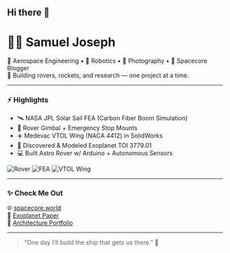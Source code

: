 ## Hi there 👋

# 👨‍🚀 Samuel Joseph

🚀 Aerospace Engineering • 🤖 Robotics • 📸 Photography • 🌌 Spacecore Blogger  
🔧 Building rovers, rockets, and research — one project at a time.

---

### ⚡ Highlights

- 🛰️ NASA JPL Solar Sail FEA (Carbon Fiber Boom Simulation)  
- 🤖 Rover Gimbal + Emergency Stop Mounts  
- ✈️ Medevac VTOL Wing (NACA 4412) in SolidWorks  
- 🔭 Discovered & Modeled Exoplanet TOI 3779.01  
- 💻 Built Astro Rover w/ Arduino + Autonomous Sensors  

![Rover](https://i.imgur.com/OhN8wkd.png)
![FEA](https://i.imgur.com/R3lczPI.png)
![VTOL Wing](https://i.imgur.com/4q9ogDu.png)

---

### ✨ Check Me Out
🌐 [spacecore.world](https://spacecore.world)  
📖 [Exoplanet Paper](https://online.fliphtml5.com/wtdlv/nhmr/)  
📸 [Architecture Portfolio](https://online.fliphtml5.com/wtdlv/nhmr/)

---

> “One day I’ll build the ship that gets us there.” 🌌
